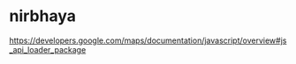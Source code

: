# nirbhaya

https://developers.google.com/maps/documentation/javascript/overview#js_api_loader_package